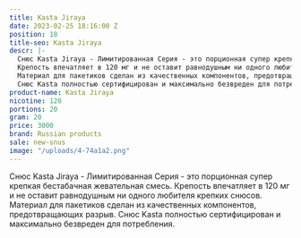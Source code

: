 ```yaml
---
title: Kasta Jiraya
date: 2023-02-25 18:16:00 Z
position: 18
title-seo: Kasta Jiraya
descr: |-
  Снюс Kasta Jiraya - Лимитированная Серия - это порционная супер крепкая бестабачная жевательная смесь.
  Крепость впечатляет в 120 мг и не оставит равнодушным ни одного любителя крепких снюсов.
  Материал для пакетиков сделан из качественных компонентов, предотвращающих разрыв.
  Снюс Kasta полностью сертифицирован и максимально безвреден для потребления.
product-name: Kasta Jiraya
nicotine: 120
portions: 20
gram: 20
price: 3000
brand: Russian products
sale: new-snus
image: "/uploads/4-74a1a2.png"
---
```


Снюс Kasta Jiraya - Лимитированная Серия - это порционная супер крепкая бестабачная жевательная смесь.
Крепость впечатляет в 120 мг и не оставит равнодушным ни одного любителя крепких снюсов.
Материал для пакетиков сделан из качественных компонентов, предотвращающих разрыв.
Снюс Kasta полностью сертифицирован и максимально безвреден для потребления.